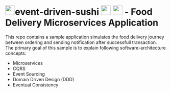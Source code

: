 # <img src="https://icons-for-free.com/iconfiles/png/512/sushi-1320568027512378083.png" width="30" height="30">event-driven-sushi <img src="https://cdn.iconscout.com/icon/premium/png-512-thumb/notification-165-723675.png" height="30" width="30"> <img src="https://icon-library.com/images/delivery-icon-png/delivery-icon-png-29.jpg" width="30"> - Food Delivery Microservices Application
This repo contains a sample application simulates the food delivery journey between ordering and sending notification after successfull transaction. The primary goal of this sample is to explain following software-architecture concepts:  
* Microservices  
* CQRS  
* Event Sourcing  
* Domain Driven Design (DDD)  
* Eventual Consistency  

